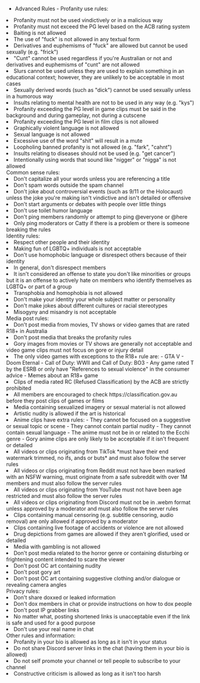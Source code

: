 - Advanced Rules -
Profanity use rules:
<li>Profanity must not be used vindictively or in a malicious way</li>
<li>Profanity must not exceed the PG level based on the ACB rating system</li>
<li>Baiting is not allowed</li>
<li>The use of "fuck" is not allowed in any textual form</li>
<li>Derivatives and euphemisms of "fuck" are allowed but cannot be used sexually (e.g. "frick")</li>
<li>"Cunt" cannot be used regardless if you're Australian or not and derivatives and euphemisms of "cunt" are not allowed</li>
<li>Slurs cannot be used unless they are used to explain something in an educational context; however, they are unlikely to be acceptable in most cases</li>
<li>Sexually derived words (such as "dick") cannot be used sexually unless in a humorous way</li>
<li>Insults relating to mental health are not to be used in any way (e.g. "kys")</li>
<li>Profanity exceeding the PG level in game clips must be said in the background and during gameplay, not during a cutscene</li>
<li>Profanity exceeding the PG level in film clips is not allowed</li>
<li>Graphically violent language is not allowed</li>
<li>Sexual language is not allowed</li>
<li>Excessive use of the word "shit" will result in a mute</li>
<li>Loopholing banned profanity is not allowed (e.g. "fark", "cahnt")</li>
<li>Insults relating to diseases should not be used (e.g. "get cancer")</li>
<li>Intentionally using words that sound like "nigger" or "nigga" is not allowed</li>
Common sense rules:
<li>Don't capitalize all your words unless you are referencing a title</li>
<li>Don't spam words outside the spam channel</li>
<li>Don't joke about controversial events (such as 9/11 or the Holocaust) unless the joke you're making isn't vindictive and isn't detailed or offensive</li>
<li>Don't start arguments or debates with people over little things</li>
<li>Don't use toilet humor language</li>
<li>Don't ping members randomly or attempt to ping @everyone or @here</li>
<li>Only ping moderators or Catty if there is a problem or there is someone breaking the rules</li>
Identity rules:
<li>Respect other people and their identity</li>
<li>Making fun of LGBTQ+ individuals is not acceptable</li>
<li>Don't use homophobic language or disrespect others because of their identity</li>
<li>In general, don't disrespect members</li>
<li>It isn't considered an offense to state you don't like minorities or groups but it is an offense to actively hate on members who
identify themselves as LGBTQ+ or part of a group</li>
<li>Transphobia and homophobia is not allowed</li>
<li>Don't make your identity your whole subject matter or personality</li>
<li>Don't make jokes about different cultures or racial stereotypes</li>
<li>Misogyny and misandry is not acceptable</li>
Media post rules:
<li>Don't post media from movies, TV shows or video games that are rated R18+ in Australia</li>
<li>Don't post media that breaks the profanity rules</li>
<li>Gory images from movies or TV shows are generally not acceptable and video game clips must not focus on gore or injury detail</li>
<li>The only video games with exceptions to the R18+ rule are:
- GTA V
- Doom Eternal
- Call of Duty: WWII and Call of Duty: BO3
- Any game rated T by the ESRB or only have "References to sexual violence" in the consumer advice
- Memes about an R18+ game</li>
<li>Clips of media rated RC (Refused Classification) by the ACB are strictly prohibited</li>
<li>All members are encouraged to check https://classification.gov.au before they post clips of games or films</li>
<li>Media containing sexualized imagery or sexual material is not allowed</li>
<li>Artistic nudity is allowed if the art is historical</li>
<li>Anime clips have extra rules:
- They cannot be focused on a suggestive or sexual topic or scene
- They cannot contain partial nudity
- They cannot contain sexual language
- The anime must not be in or related to the Ecchi genre
- Gory anime clips are only likely to be acceptable if it isn't frequent or detailed</li>
<li>All videos or clips originating from TikTok *must have their end watermark trimmed, no ifs, ands or buts* and must also follow the server rules</li>
<li>All videos or clips originating from Reddit must not have been marked with an NSFW warning, must originate from a safe subreddit with over 1M members and must also follow the server rules</li>
<li>All videos or clips originating from YouTube must not have been age restricted and must also follow the server rules</li>
<li>All videos or clips originating from Discord must not be in .webm format unless approved by a moderator and must also follow the server rules</li>
<li>Clips containing manual censoring (e.g. subtitle censoring, audio removal) are only allowed if approved by a moderator</li>
<li>Clips containing live footage of accidents or violence are not allowed</li>
<li>Drug depictions from games are allowed if they aren't glorified, used or detailed</li>
<li>Media with gambling is not allowed</li>
<li>Don't post media related to the horror genre or containing disturbing or frightening content intended to scare the viewer</li>
<li>Don't post OC art containing nudity</li>
<li>Don't post gory art</li>
<li>Don't post OC art containing suggestive clothing and/or dialogue or revealing camera angles</li>
Privacy rules:
<li>Don't share doxxed or leaked information</li>
<li>Don't dox members in chat or provide instructions on how to dox people</li>
<li>Don't post IP grabber links</li>
<li>No matter what, posting shortened links is unacceptable even if the link is safe and used for a good purpose</li>
<li>Don't use your real name in chat</li>
Other rules and information:
<li>Profanity in your bio is allowed as long as it isn't in your status</li>
<li>Do not share Discord server links in the chat (having them in your bio is allowed)</li>
<li>Do not self promote your channel or tell people to subscribe to your channel</li>
<li>Constructive criticism is allowed as long as it isn't too harsh</li>

